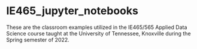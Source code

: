 # IE465_jupyter_notebooks

These are the classroom examples utilized in the IE465/565 Applied Data Science course taught at the University of Tennessee, Knoxville during the Spring semester of 2022.
